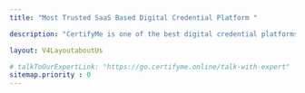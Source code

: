 ```yaml
---
title: "Most Trusted SaaS Based Digital Credential Platform "

description: "CertifyMe is one of the best digital credential platforms offering verifiable digital badges and digital certificates. Start your credentialing journey today."

layout: V4LayoutaboutUs

# talkToOurExpertLink: "https://go.certifyme.online/talk-with-expert"
sitemap.priority : 0
---
```

